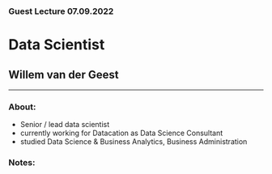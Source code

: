 ### Guest Lecture 07.09.2022
# Data Scientist
## Willem van der Geest
---
### About:
- Senior / lead data scientist
- currently working for Datacation as Data Science Consultant
- studied Data Science & Business Analytics, Business Administration

### Notes:
